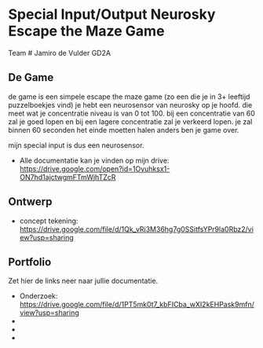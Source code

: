 # Special Input/Output Neurosky Escape the Maze Game
Team #
Jamiro de Vulder GD2A


## De Game
de game is een simpele escape the maze game (zo een die je in 3+ leeftijd puzzelboekjes vind)
je hebt een neurosensor van neurosky op je hoofd. die meet wat je concentratie niveau is van 0 tot 100.
bij een concentratie van 60 zal je goed lopen en bij een lagere concentratie zal je verkeerd lopen.
je zal binnen 60 seconden het einde moetten halen anders ben je game over.

mijn special input is dus een neurosensor.


* Alle documentatie kan je vinden op mijn drive:
https://drive.google.com/open?id=1Oyuhksx1-ON7hd1ajctwgmFTmWjhTZcR

## Ontwerp

* concept tekening: https://drive.google.com/file/d/1Qk_vRj3M36hg7g0SSitfsYPr9la0Rbz2/view?usp=sharing



## Portfolio
Zet hier de links neer naar jullie documentatie.

* Onderzoek: https://drive.google.com/file/d/1PT5mk0t7_kbFICba_wXI2kEHPask9mfn/view?usp=sharing
*
*
*
